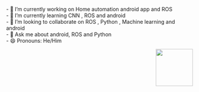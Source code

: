 
<p>
<p align="left">
- 🔭 I’m currently working on  Home automation android app and ROS <br>
- 🌱 I’m currently learning  CNN , ROS and android <br>
- 👯 I’m looking to collaborate on ROS , Python , Machine learning and android <br>
- 💬 Ask me about android, ROS and Python <br>
- 😄 Pronouns: He/Him<br>

 <div height="10px" width="10px">
<img src="https://media.giphy.com/media/M9gbBd9nbDrOTu1Mqx/giphy.gif" align="right" height="100px" width="100px"/>
   </div>

</p>
</p>
